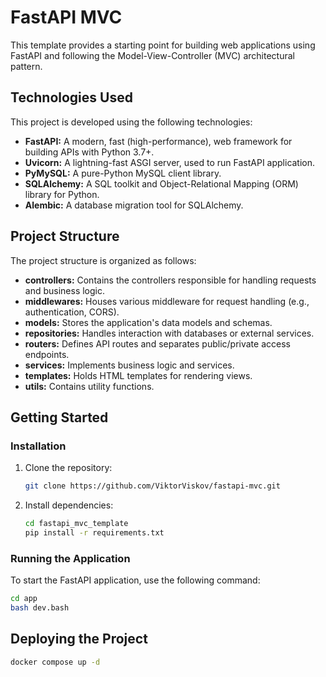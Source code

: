 # FastAPI MVC

This template provides a starting point for building web applications using FastAPI and following the Model-View-Controller (MVC) architectural pattern.

## Technologies Used

This project is developed using the following technologies:

- **FastAPI:** A modern, fast (high-performance), web framework for building APIs with Python 3.7+.
- **Uvicorn:** A lightning-fast ASGI server, used to run FastAPI application.
- **PyMySQL:** A pure-Python MySQL client library.
- **SQLAlchemy:** A SQL toolkit and Object-Relational Mapping (ORM) library for Python.
- **Alembic:** A database migration tool for SQLAlchemy.

## Project Structure

The project structure is organized as follows:

- **controllers:** Contains the controllers responsible for handling requests and business logic.
- **middlewares:** Houses various middleware for request handling (e.g., authentication, CORS).
- **models:** Stores the application's data models and schemas.
- **repositories:** Handles interaction with databases or external services.
- **routers:** Defines API routes and separates public/private access endpoints.
- **services:** Implements business logic and services.
- **templates:** Holds HTML templates for rendering views.
- **utils:** Contains utility functions.

## Getting Started

### Installation

1. Clone the repository:

    ```bash
    git clone https://github.com/ViktorViskov/fastapi-mvc.git
    ```

2. Install dependencies:

    ```bash
    cd fastapi_mvc_template
    pip install -r requirements.txt
    ```

### Running the Application

To start the FastAPI application, use the following command:

```bash
cd app
bash dev.bash
```

## Deploying the Project
```sh
docker compose up -d
```
